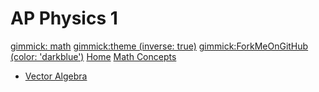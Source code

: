 # AP Physics 1
<style>
  .container {
    max-width: 98%
  }
</style>
[gimmick: math]()
[gimmick:theme (inverse: true)](flatly)
[gimmick:ForkMeOnGitHub (color: 'darkblue')](http://www.github.com/barathvk/physics)
[Home](index.md)
[Math Concepts]()

  * [Vector Algebra](p/vectors.md)
